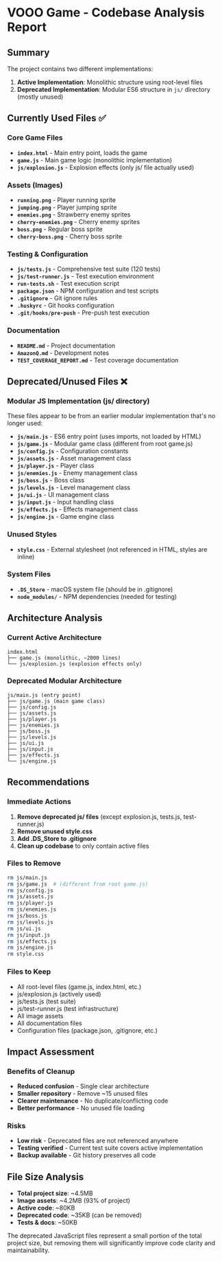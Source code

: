 # VOOO Game - Codebase Analysis Report

## Summary
The project contains two different implementations:
1. **Active Implementation**: Monolithic structure using root-level files
2. **Deprecated Implementation**: Modular ES6 structure in `js/` directory (mostly unused)

## Currently Used Files ✅

### Core Game Files
- **`index.html`** - Main entry point, loads the game
- **`game.js`** - Main game logic (monolithic implementation)
- **`js/explosion.js`** - Explosion effects (only js/ file actually used)

### Assets (Images)
- **`running.png`** - Player running sprite
- **`jumping.png`** - Player jumping sprite  
- **`enemies.png`** - Strawberry enemy sprites
- **`cherry-enemies.png`** - Cherry enemy sprites
- **`boss.png`** - Regular boss sprite
- **`cherry-boss.png`** - Cherry boss sprite

### Testing & Configuration
- **`js/tests.js`** - Comprehensive test suite (120 tests)
- **`js/test-runner.js`** - Test execution environment
- **`run-tests.sh`** - Test execution script
- **`package.json`** - NPM configuration and test scripts
- **`.gitignore`** - Git ignore rules
- **`.huskyrc`** - Git hooks configuration
- **`.git/hooks/pre-push`** - Pre-push test execution

### Documentation
- **`README.md`** - Project documentation
- **`AmazonQ.md`** - Development notes
- **`TEST_COVERAGE_REPORT.md`** - Test coverage documentation

## Deprecated/Unused Files ❌

### Modular JS Implementation (js/ directory)
These files appear to be from an earlier modular implementation that's no longer used:

- **`js/main.js`** - ES6 entry point (uses imports, not loaded by HTML)
- **`js/game.js`** - Modular game class (different from root game.js)
- **`js/config.js`** - Configuration constants
- **`js/assets.js`** - Asset management class
- **`js/player.js`** - Player class
- **`js/enemies.js`** - Enemy management class
- **`js/boss.js`** - Boss class
- **`js/levels.js`** - Level management class
- **`js/ui.js`** - UI management class
- **`js/input.js`** - Input handling class
- **`js/effects.js`** - Effects management class
- **`js/engine.js`** - Game engine class

### Unused Styles
- **`style.css`** - External stylesheet (not referenced in HTML, styles are inline)

### System Files
- **`.DS_Store`** - macOS system file (should be in .gitignore)
- **`node_modules/`** - NPM dependencies (needed for testing)

## Architecture Analysis

### Current Active Architecture
```
index.html
├── game.js (monolithic, ~2000 lines)
└── js/explosion.js (explosion effects only)
```

### Deprecated Modular Architecture
```
js/main.js (entry point)
├── js/game.js (main game class)
├── js/config.js
├── js/assets.js
├── js/player.js
├── js/enemies.js
├── js/boss.js
├── js/levels.js
├── js/ui.js
├── js/input.js
├── js/effects.js
└── js/engine.js
```

## Recommendations

### Immediate Actions
1. **Remove deprecated js/ files** (except explosion.js, tests.js, test-runner.js)
2. **Remove unused style.css**
3. **Add .DS_Store to .gitignore**
4. **Clean up codebase** to only contain active files

### Files to Remove
```bash
rm js/main.js
rm js/game.js  # (different from root game.js)
rm js/config.js
rm js/assets.js
rm js/player.js
rm js/enemies.js
rm js/boss.js
rm js/levels.js
rm js/ui.js
rm js/input.js
rm js/effects.js
rm js/engine.js
rm style.css
```

### Files to Keep
- All root-level files (game.js, index.html, etc.)
- js/explosion.js (actively used)
- js/tests.js (test suite)
- js/test-runner.js (test infrastructure)
- All image assets
- All documentation files
- Configuration files (package.json, .gitignore, etc.)

## Impact Assessment

### Benefits of Cleanup
- **Reduced confusion** - Single clear architecture
- **Smaller repository** - Remove ~15 unused files
- **Clearer maintenance** - No duplicate/conflicting code
- **Better performance** - No unused file loading

### Risks
- **Low risk** - Deprecated files are not referenced anywhere
- **Testing verified** - Current test suite covers active implementation
- **Backup available** - Git history preserves all code

## File Size Analysis
- **Total project size**: ~4.5MB
- **Image assets**: ~4.2MB (93% of project)
- **Active code**: ~80KB
- **Deprecated code**: ~35KB (can be removed)
- **Tests & docs**: ~50KB

The deprecated JavaScript files represent a small portion of the total project size, but removing them will significantly improve code clarity and maintainability.
